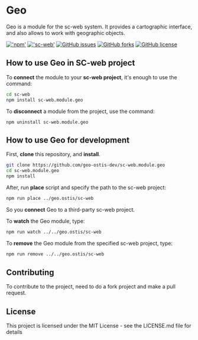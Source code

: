 # Geo

Geo is a module for the sc-web system. It provides a cartographic interface, and also allows to work with geographic objects.

[!['npm'](https://img.shields.io/badge/dynamic/json.svg?label=npm&uri=https%3A%2F%2Fraw.githubusercontent.com%2Fgeo-ostis-dev%2Fsc-web.module.geo%2Fmaster%2Fpackage.json&query=%24.version&colorB=%23f770b4)](https://www.npmjs.com/package/sc-web.module.geo)
[!['sc-web'](https://img.shields.io/badge/dynamic/json.svg?label=sc-web&uri=https%3A%2F%2Fraw.githubusercontent.com%2FIvan-Zhukau%2Fsc-web%2Fmaster%2Fpackage.json&query=%24.version)](https://github.com/Ivan-Zhukau/sc-web)
[![GitHub issues](https://img.shields.io/github/issues/geo-ostis-dev/sc-web.module.geo.svg)](https://github.com/geo-ostis-dev/sc-web.module.geo/issues)
[![GitHub forks](https://img.shields.io/github/forks/geo-ostis-dev/sc-web.module.geo.svg)](https://github.com/geo-ostis-dev/sc-web.module.geo/network)
[![GitHub license](https://img.shields.io/github/license/geo-ostis-dev/sc-web.module.geo.svg)](https://github.com/geo-ostis-dev/sc-web.module.geo)

## How to use Geo in SC-web project
To **connect** the module to your **sc-web project**, it's enough to use the command:
```bash
cd sc-web
npm install sc-web.module.geo
```
To **disconnect** a module from the project, use the command:
```
npm uninstall sc-web.module.geo
```

## How to use Geo for development
First, **clone** this repository, and **install**.
```bash
git clone https://github.com/geo-ostis-dev/sc-web.module.geo
cd sc-web.module.geo
npm install
```
After, run **place** script and specify the path to the sc-web project:
```bash
npm run place ../geo.ostis/sc-web
```
So you **connect** Geo to a third-party sc-web project.

To **watch** the Geo module, type:
```bash
npm run watch ../../geo.ostis/sc-web
```

To **remove** the Geo module from the specified sc-web project, type:
```bash
npm run remove ../../geo.ostis/sc-web
```

## Contributing
To contribute to the project, need to do a fork project and make a pull request.

## License
This project is licensed under the MIT License - see the LICENSE.md file for details
